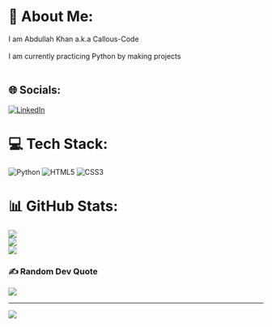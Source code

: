 # 💫 About Me:
I am Abdullah Khan a.k.a Callous-Code<br><br>
I am currently practicing Python by making projects<br><br>


## 🌐 Socials:
[![LinkedIn](https://img.shields.io/badge/LinkedIn-%230077B5.svg?logo=linkedin&logoColor=white)](https://linkedin.com/in/abdullah-khan-6b7ab4360) 

# 💻 Tech Stack:
![Python](https://img.shields.io/badge/python-3670A0?style=for-the-badge&logo=python&logoColor=ffdd54) ![HTML5](https://img.shields.io/badge/html5-%23E34F26.svg?style=for-the-badge&logo=html5&logoColor=white) ![CSS3](https://img.shields.io/badge/css3-%231572B6.svg?style=for-the-badge&logo=css3&logoColor=white)
# 📊 GitHub Stats:
![](https://github-readme-stats.vercel.app/api?username=CALLOUS-Code&theme=dark&hide_border=false&include_all_commits=false&count_private=false)<br/>
![](https://nirzak-streak-stats.vercel.app/?user=CALLOUS-Code&theme=dark&hide_border=false)<br/>
![](https://github-readme-stats.vercel.app/api/top-langs/?username=CALLOUS-Code&theme=dark&hide_border=false&include_all_commits=false&count_private=false&layout=compact)

### ✍️ Random Dev Quote
![](https://quotes-github-readme.vercel.app/api?type=horizontal&theme=radical)

---
[![](https://visitcount.itsvg.in/api?id=CALLOUS-Code&icon=9&color=0)](https://visitcount.itsvg.in)

<!-- Proudly created with GPRM ( https://gprm.itsvg.in ) -->
